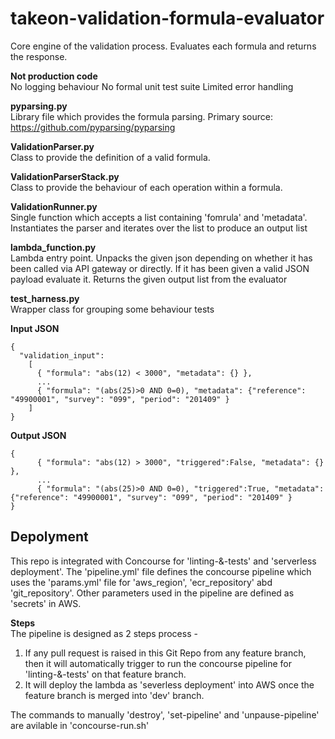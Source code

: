 # takeon-validation-formula-evaluator
Core engine of the validation process. Evaluates each formula and returns the response.


**Not production code** <br/>
No logging behaviour
No formal unit test suite
Limited error handling

**pyparsing.py** <br/>
Library file which provides the formula parsing. 
Primary source: https://github.com/pyparsing/pyparsing

**ValidationParser.py** <br/>
Class to provide the definition of a valid formula.

**ValidationParserStack.py** <br/>
Class to provide the behaviour of each operation within a formula.

**ValidationRunner.py** <br/>
Single function which accepts a list containing 'fomrula' and 'metadata'.
Instantiates the parser and iterates over the list to produce an output list

**lambda_function.py** <br/>
Lambda entry point.
Unpacks the given json depending on whether it has been called via API gateway or directly.
If it has been given a valid JSON payload evaluate it.
Returns the given output list from the evaluator

**test_harness.py** <br/>
Wrapper class for grouping some behaviour tests


**Input JSON** <br/>
<pre><code>{
  "validation_input": 
    [
      { "formula": "abs(12) < 3000", "metadata": {} },
      ...
      { "formula": "(abs(25)>0 AND 0=0), "metadata": {"reference": "49900001", "survey": "099", "period": "201409" } 
    ]
}</pre></code>
**Output JSON** <br/>
<pre><code>{
      { "formula": "abs(12) > 3000", "triggered":False, "metadata": {} },
      ...
      { "formula": "(abs(25)>0 AND 0=0), "triggered":True, "metadata": {"reference": "49900001", "survey": "099", "period": "201409" } 
}</pre></code>

## Depolyment
This repo is integrated with Concourse for 'linting-&-tests' and 'serverless deployment'.  The 'pipeline.yml' file defines the concourse pipeline which uses the 'params.yml' file for 'aws_region', 'ecr_repository' abd 'git_repository'. Other parameters used in the pipeline are defined as 'secrets' in AWS.

**Steps** <br/>
The pipeline is designed as 2 steps process -
1. If any pull request is raised in this Git Repo from any feature branch, then it will automatically trigger to run the concourse pipeline for 'linting-&-tests' on that feature branch.
2. It will deploy the lambda as 'severless deployment' into AWS once the feature branch is merged into 'dev' branch.

The commands to manually 'destroy', 'set-pipeline' and 'unpause-pipeline' are avilable in 'concourse-run.sh'
